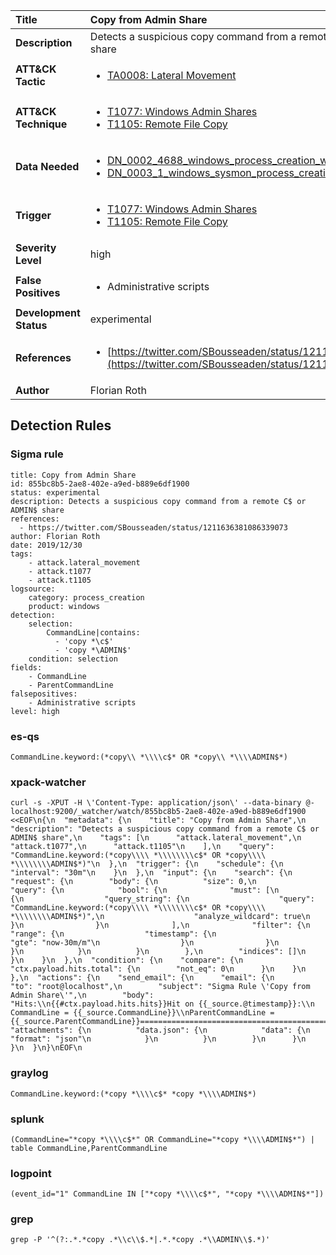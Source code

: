 | Title                    | Copy from Admin Share       |
|:-------------------------|:------------------|
| **Description**          | Detects a suspicious copy command from a remote C$ or ADMIN$ share |
| **ATT&amp;CK Tactic**    |  <ul><li>[TA0008: Lateral Movement](https://attack.mitre.org/tactics/TA0008)</li></ul>  |
| **ATT&amp;CK Technique** | <ul><li>[T1077: Windows Admin Shares](https://attack.mitre.org/techniques/T1077)</li><li>[T1105: Remote File Copy](https://attack.mitre.org/techniques/T1105)</li></ul>  |
| **Data Needed**          | <ul><li>[DN_0002_4688_windows_process_creation_with_commandline](../Data_Needed/DN_0002_4688_windows_process_creation_with_commandline.md)</li><li>[DN_0003_1_windows_sysmon_process_creation](../Data_Needed/DN_0003_1_windows_sysmon_process_creation.md)</li></ul>  |
| **Trigger**              | <ul><li>[T1077: Windows Admin Shares](../Triggers/T1077.md)</li><li>[T1105: Remote File Copy](../Triggers/T1105.md)</li></ul>  |
| **Severity Level**       | high |
| **False Positives**      | <ul><li>Administrative scripts</li></ul>  |
| **Development Status**   | experimental |
| **References**           | <ul><li>[https://twitter.com/SBousseaden/status/1211636381086339073](https://twitter.com/SBousseaden/status/1211636381086339073)</li></ul>  |
| **Author**               | Florian Roth |


## Detection Rules

### Sigma rule

```
title: Copy from Admin Share
id: 855bc8b5-2ae8-402e-a9ed-b889e6df1900
status: experimental
description: Detects a suspicious copy command from a remote C$ or ADMIN$ share
references: 
  - https://twitter.com/SBousseaden/status/1211636381086339073
author: Florian Roth
date: 2019/12/30
tags:
    - attack.lateral_movement
    - attack.t1077
    - attack.t1105
logsource:
    category: process_creation
    product: windows
detection:
    selection:
        CommandLine|contains: 
          - 'copy *\c$'
          - 'copy *\ADMIN$'
    condition: selection
fields:
    - CommandLine
    - ParentCommandLine
falsepositives:
    - Administrative scripts
level: high

```





### es-qs
    
```
CommandLine.keyword:(*copy\\ *\\\\c$* OR *copy\\ *\\\\ADMIN$*)
```


### xpack-watcher
    
```
curl -s -XPUT -H \'Content-Type: application/json\' --data-binary @- localhost:9200/_watcher/watch/855bc8b5-2ae8-402e-a9ed-b889e6df1900 <<EOF\n{\n  "metadata": {\n    "title": "Copy from Admin Share",\n    "description": "Detects a suspicious copy command from a remote C$ or ADMIN$ share",\n    "tags": [\n      "attack.lateral_movement",\n      "attack.t1077",\n      "attack.t1105"\n    ],\n    "query": "CommandLine.keyword:(*copy\\\\ *\\\\\\\\c$* OR *copy\\\\ *\\\\\\\\ADMIN$*)"\n  },\n  "trigger": {\n    "schedule": {\n      "interval": "30m"\n    }\n  },\n  "input": {\n    "search": {\n      "request": {\n        "body": {\n          "size": 0,\n          "query": {\n            "bool": {\n              "must": [\n                {\n                  "query_string": {\n                    "query": "CommandLine.keyword:(*copy\\\\ *\\\\\\\\c$* OR *copy\\\\ *\\\\\\\\ADMIN$*)",\n                    "analyze_wildcard": true\n                  }\n                }\n              ],\n              "filter": {\n                "range": {\n                  "timestamp": {\n                    "gte": "now-30m/m"\n                  }\n                }\n              }\n            }\n          }\n        },\n        "indices": []\n      }\n    }\n  },\n  "condition": {\n    "compare": {\n      "ctx.payload.hits.total": {\n        "not_eq": 0\n      }\n    }\n  },\n  "actions": {\n    "send_email": {\n      "email": {\n        "to": "root@localhost",\n        "subject": "Sigma Rule \'Copy from Admin Share\'",\n        "body": "Hits:\\n{{#ctx.payload.hits.hits}}Hit on {{_source.@timestamp}}:\\n      CommandLine = {{_source.CommandLine}}\\nParentCommandLine = {{_source.ParentCommandLine}}================================================================================\\n{{/ctx.payload.hits.hits}}",\n        "attachments": {\n          "data.json": {\n            "data": {\n              "format": "json"\n            }\n          }\n        }\n      }\n    }\n  }\n}\nEOF\n
```


### graylog
    
```
CommandLine.keyword:(*copy *\\\\c$* *copy *\\\\ADMIN$*)
```


### splunk
    
```
(CommandLine="*copy *\\\\c$*" OR CommandLine="*copy *\\\\ADMIN$*") | table CommandLine,ParentCommandLine
```


### logpoint
    
```
(event_id="1" CommandLine IN ["*copy *\\\\c$*", "*copy *\\\\ADMIN$*"])
```


### grep
    
```
grep -P '^(?:.*.*copy .*\\c\\$.*|.*.*copy .*\\ADMIN\\$.*)'
```



